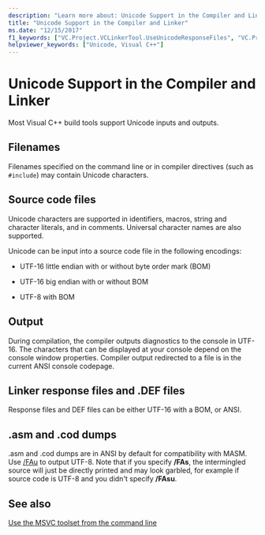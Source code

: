 ```yaml
---
description: "Learn more about: Unicode Support in the Compiler and Linker"
title: "Unicode Support in the Compiler and Linker"
ms.date: "12/15/2017"
f1_keywords: ["VC.Project.VCLinkerTool.UseUnicodeResponseFiles", "VC.Project.VCLibrarianTool.UseUnicodeResponseFiles", "VC.Project.VCCLCompilerTool.UseUnicodeResponseFiles", "VC.Project.VCXDCMakeTool.UseUnicodeResponseFiles"]
helpviewer_keywords: ["Unicode, Visual C++"]
---
```

# Unicode Support in the Compiler and Linker

Most Visual C++ build tools support Unicode inputs and outputs.

## Filenames

Filenames specified on the command line or in compiler directives (such as `#include`) may contain Unicode characters.

## Source code files

Unicode characters are supported in identifiers, macros, string and character literals, and in comments.  Universal character names are also supported.

Unicode can be input into a source code file in the following encodings:

- UTF-16 little endian with or without byte order mark (BOM)

- UTF-16 big endian with or without BOM

- UTF-8 with BOM

## Output

During compilation, the compiler outputs diagnostics to the console in UTF-16.  The characters that can be displayed at your console depend on the console window properties.  Compiler output redirected to a file is in the current ANSI console codepage.

## Linker response files and .DEF files

Response files and DEF files can be either UTF-16 with a BOM, or ANSI.

## .asm and .cod dumps

.asm and .cod dumps are in ANSI by default for compatibility with MASM. Use [/FAu](fa-fa-listing-file.md) to output UTF-8. Note that if you specify **/FAs**, the intermingled source will just be directly printed and may look garbled, for example if source code is UTF-8 and you didn't specify **/FAsu**.

## See also

[Use the MSVC toolset from the command line](../building-on-the-command-line.md)
